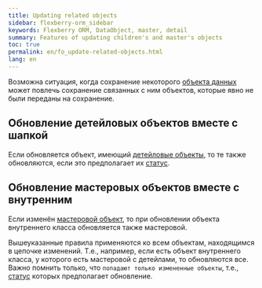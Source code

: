 ```yaml
---
title: Updating related objects
sidebar: flexberry-orm_sidebar
keywords: Flexberry ORM, DataObject, master, detail
summary: Features of updating children's and master's objects
toc: true
permalink: en/fo_update-related-objects.html
lang: en
---
```


Возможна ситуация, когда сохранение некоторого [объекта данных](fo_data-object.html) может повлечь сохранение связанных с ним объектов, которые явно не были переданы на сохранение.

## Обновление детейловых объектов вместе с шапкой

Если обновляется объект, имеющий [детейловые объекты](fo_detail-associations-properties.html), то те также обновляются, если это предполагает их [статус](fo_processing-status-condition-load.html).

## Обновление мастеровых объектов вместе с внутренним

Если изменён [мастеровой объект](fd_master-association.html), то при обновлении объекта внутреннего класса обновляется также мастеровой.

Вышеуказанные правила применяются ко всем объектам, находящимся в цепочке изменений. Т.е., например, если есть объект внутреннего класса, у которого есть мастеровой с детейлами, то обновляются все. Важно помнить только, что `попадают только измененные объекты`, т.е., [статус](fo_processing-status-condition-load.html) которых предполагает обновление.